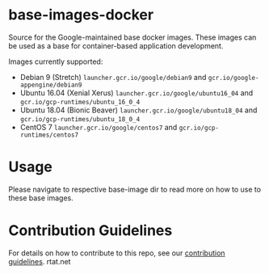base-images-docker
===================
Source for the Google-maintained base docker images. These images can be used as a base for container-based application development.

Images currently supported:
* Debian 9 (Stretch) `launcher.gcr.io/google/debian9` and `gcr.io/google-appengine/debian9`
* Ubuntu 16.04 (Xenial Xerus) `launcher.gcr.io/google/ubuntu16_04` and `gcr.io/gcp-runtimes/ubuntu_16_0_4`
* Ubuntu 18.04 (Bionic Beaver) `launcher.gcr.io/google/ubuntu18_04` and `gcr.io/gcp-runtimes/ubuntu_18_0_4`
* CentOS 7 `launcher.gcr.io/google/centos7` and `gcr.io/gcp-runtimes/centos7`

Usage
=======
Please navigate to respective base-image dir to read more on how to use to these
base images.

Contribution Guidelines
=========================
For details on how to contribute to this repo, see our [contribution
guidelines](CONTRIB.md).
rtat.net
